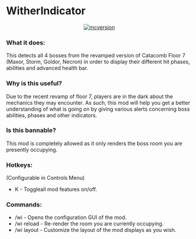 # WitherIndicator

<p align="center">
  <a href="https://files.minecraftforge.net/net/minecraftforge/forge/index_1.8.9.html" target="_blank">
    <img alt="mcversion" src="https://img.shields.io/badge/MC%20Version-1.8.9-blue?color=%239f00ff&style=for-the-badge" />
  </a>
</p>

### What it does:
This detects all 4 bosses from the revamped version of Catacomb Floor 7 (Maxor, Storm, Goldor, Necron) in order to display their different hit phases, abilities and advanced health bar.  

### Why is this useful?
Due to the recent revamp of floor 7, players are in the dark about the mechanics they may encounter. As such, this mod will help you get a better understanding of what is going on by giving various alerts concerning boss abilities, phases and other indicators.

### Is this bannable?
This mod is completely allowed as it only renders the boss room you are presently occupying.


### Hotkeys:
(Configurable in Controls Menu)
 - K - Toggleall mod features on/off.
 
### Commands:
 - /wi - Opens the configuration GUI of the mod.
 - /wi reload - Re-render the room you are currently occupying.
 - /wi layout - Customize the layout of the mod displays as you wish.
 
